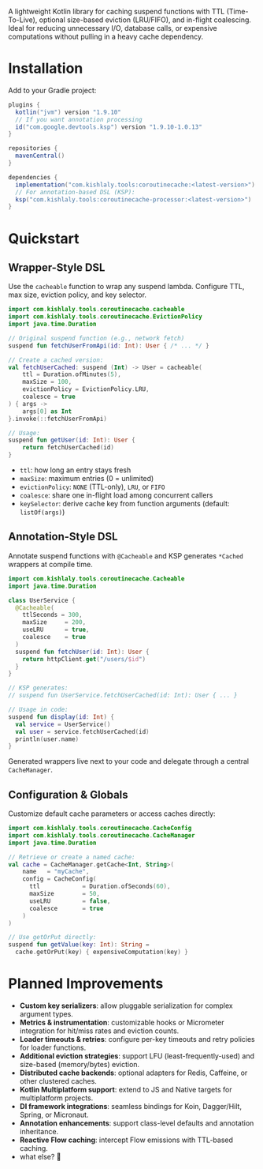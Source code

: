 A lightweight Kotlin library for caching suspend functions with TTL (Time-To-Live), optional size-based eviction (LRU/FIFO), and in-flight coalescing. Ideal for reducing unnecessary I/O, database calls, or expensive computations without pulling in a heavy cache dependency.

# Installation
Add to your Gradle project:
```gradle
plugins {
  kotlin("jvm") version "1.9.10"
  // If you want annotation processing
  id("com.google.devtools.ksp") version "1.9.10-1.0.13"
}

repositories {
  mavenCentral()
}

dependencies {
  implementation("com.kishlaly.tools:coroutinecache:<latest-version>")
  // For annotation-based DSL (KSP):
  ksp("com.kishlaly.tools:coroutinecache-processor:<latest-version>")
}
```

# Quickstart

## Wrapper-Style DSL
Use the `cacheable` function to wrap any suspend lambda. Configure TTL, max size, eviction policy, and key selector.
```kotlin
import com.kishlaly.tools.coroutinecache.cacheable
import com.kishlaly.tools.coroutinecache.EvictionPolicy
import java.time.Duration

// Original suspend function (e.g., network fetch)
suspend fun fetchUserFromApi(id: Int): User { /* ... */ }

// Create a cached version:
val fetchUserCached: suspend (Int) -> User = cacheable(
    ttl = Duration.ofMinutes(5),
    maxSize = 100,
    evictionPolicy = EvictionPolicy.LRU,
    coalesce = true
) { args ->
    args[0] as Int
}.invoke(::fetchUserFromApi)

// Usage:
suspend fun getUser(id: Int): User {
    return fetchUserCached(id)
}
```

* `ttl`: how long an entry stays fresh
* `maxSize`: maximum entries (0 = unlimited)
* `evictionPolicy`: `NONE` (TTL-only), `LRU`, or `FIFO`
* `coalesce`: share one in-flight load among concurrent callers
* `keySelector`: derive cache key from function arguments (default: `listOf(args)`)

## Annotation-Style DSL

Annotate suspend functions with `@Cacheable` and KSP generates `*Cached` wrappers at compile time.
```kotlin
import com.kishlaly.tools.coroutinecache.Cacheable
import java.time.Duration

class UserService {
  @Cacheable(
    ttlSeconds = 300,
    maxSize     = 200,
    useLRU      = true,
    coalesce    = true
  )
  suspend fun fetchUser(id: Int): User {
    return httpClient.get("/users/$id")
  }
}

// KSP generates:
// suspend fun UserService.fetchUserCached(id: Int): User { ... }

// Usage in code:
suspend fun display(id: Int) {
  val service = UserService()
  val user = service.fetchUserCached(id)
  println(user.name)
}
```

Generated wrappers live next to your code and delegate through a central `CacheManager`.

## Configuration & Globals

Customize default cache parameters or access caches directly:
```kotlin
import com.kishlaly.tools.coroutinecache.CacheConfig
import com.kishlaly.tools.coroutinecache.CacheManager
import java.time.Duration

// Retrieve or create a named cache:
val cache = CacheManager.getCache<Int, String>(
    name   = "myCache",
    config = CacheConfig(
      ttl            = Duration.ofSeconds(60),
      maxSize        = 50,
      useLRU         = false,
      coalesce       = true
    )
)

// Use getOrPut directly:
suspend fun getValue(key: Int): String =
  cache.getOrPut(key) { expensiveComputation(key) }
```

# Planned Improvements

* **Custom key serializers**: allow pluggable serialization for complex argument types.
* **Metrics & instrumentation**: customizable hooks or Micrometer integration for hit/miss rates and eviction counts.
* **Loader timeouts & retries**: configure per-key timeouts and retry policies for loader functions.
* **Additional eviction strategies**: support LFU (least-frequently-used) and size-based (memory/bytes) eviction.
* **Distributed cache backends**: optional adapters for Redis, Caffeine, or other clustered caches.
* **Kotlin Multiplatform support**: extend to JS and Native targets for multiplatform projects.
* **DI framework integrations**: seamless bindings for Koin, Dagger/Hilt, Spring, or Micronaut.
* **Annotation enhancements**: support class-level defaults and annotation inheritance.
* **Reactive Flow caching**: intercept Flow emissions with TTL-based caching.
* what else? 🤔